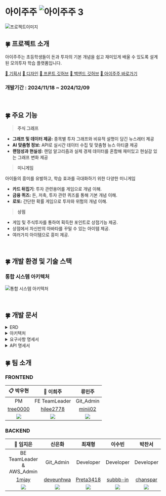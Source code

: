 # 아이주주 ![아이주주 3](https://github.com/user-attachments/assets/89cd492b-92fe-46ef-b7f2-319e8df4c400)
 
![프로젝트이미지](https://github.com/user-attachments/assets/6e0bdf74-a374-4c70-952d-fc22e0ba3413)

## 🍀 프로젝트 소개
아이주주는 초등학생들이 돈과 투자의 기본 개념을 쉽고 재미있게 배울 수 있도록 설계된 모의투자 학습 플랫폼입니다.

[🔗 기획서](https://www.notion.so/13f336d06fda80d4a0dfc9e9ac30e96b?pvs=4)
[🔗 디자인](https://www.figma.com/design/HfCXjOdS1CcDWLJbhci0dI/%EC%95%84%EC%9D%B4%EC%A3%BC%EC%A3%BC-%EC%99%80%EC%9D%B4%EC%96%B4%ED%94%84%EB%A0%88%EC%9E%84?node-id=0-1&t=WB1ZEVppjZTp8DY5-1)
[🔗 프론트 깃허브](https://github.com/prgrms-web-devcourse-final-project/WEB1_2_Child-Learn_FE)
[🔗 백엔드 깃허브](https://github.com/prgrms-web-devcourse-final-project/WEB1_2_Child-Learn_BE)
[🔗 아이주주 바로가기](http://ijuju.site)

### 개발기간 : 2024/11/18 ~ 2024/12/09

<br>


## 🍀 주요 기능
> **주식 그래프**
- **그래프 및 데이터 제공:** 종목별 투자 그래프와 비유적 설명이 담긴 뉴스레터 제공
- **AI 맞춤형 정보:** API로 실시간 데이터 수집 및 맞춤형 뉴스 아티클 제공
- **랜덤성과 현실성:** 랜덤 알고리즘과 실제 경제 데이터를 혼합해 재미있고 현실감 있는 그래프 변화 제공

> **미니게임**

아이들의 흥미를 유발하고, 학습 효과를 극대화하기 위한 다양한 미니게임
- **카드 뒤집기**: 투자 관련용어를 게임으로 개념 이해.
- **금융 퀴즈:** 돈, 저축, 투자 관련 퀴즈를 통해 기본 개념 이해.
- **로또:** 간단한 확률 게임으로 투자와 위험의 개념 이해.

> **상점**
- 게임 및 주식투자를 통하여 획득한 포인트로 상점기능 제공.
- 상점에서 자신만의 아바타를 꾸밀 수 있는 아이템 제공.
- 여러가지 아이템으로 흥미 제공.

<br>
 
## 🍀 개발 환경 및 기술 스택
### 통합 시스템 아키텍처
![통합 시스템 아키텍처](https://github.com/user-attachments/assets/f6ddd958-6a68-4305-84c3-3e6f8098633f)

<br>

## 🍀 개발 문서
<details>
  <summary>ERD</summary>
</details>
<details>
  <summary>아키텍처</summary>

![백엔드 서버 아키텍처](https://github.com/user-attachments/assets/f96d2c88-223c-47b4-a673-ac613be39063)

</details>
<details>
  <summary>요구사항 명세서</summary>

[🔗 요구사항 명세서](https://foggy-move-190.notion.site/67c1e522ca8047d98094580d9bdc8f87?pvs=74)
</details>
<details>
  <summary>API 명세서</summary>

[🔗 API 명세서](https://foggy-move-190.notion.site/API-b44b55ec93c9478c9a25c9f75150b773?pvs=73)
</details>

## 🍀 팀 소개

### FRONTEND
|                           📋 박우현                        |                          👑 이희주                           |                  류민주                  |
|:----------------------------------------------------------:|:----------------------------------------------------------:|:-------------------------------------:|
|                       PM                        |                             FE TeamLeader                             |               Git_Admin               |
|          [tree0000](https://github.com/tree0000)           |         [hjlee2778](https://github.com/hjlee2778)          | [minij02](https://github.com/minij02) |
| ![](https://avatars.githubusercontent.com/u/141895600?v=4) | ![](https://avatars.githubusercontent.com/u/144092849?v=4) | ![](https://avatars.githubusercontent.com/u/135093109?v=4)|

### BACKEND
|              👑 임지은               |                    신은화                    |               최재형                |                   이수빈                   |                   박찬서                   |
|:---------------------------------:|:-----------------------------------------:|:--------------------------------:|:---------------------------------------:|:---------------------------------------:|
|     BE TeamLeader & AWS_Admin     |                 Git_Admin                 |            Developer             |                Developer                |                Developer                |
| [1mjay](https://github.com/1mjay) | [deveunhwa](https://github.com/deveunhwa) | [Preta3418](https://github.com/Preta3418) | [subbb-in](https://github.com/subbb-in) | [chanspar](https://github.com/chanspar) |
|               ![](https://avatars.githubusercontent.com/u/84836677?v=4)               |                   ![](https://avatars.githubusercontent.com/u/180101230?v=4)                   |              ![](https://avatars.githubusercontent.com/u/161911738?v=4)               |                  ![](https://avatars.githubusercontent.com/u/48655473?v=4)                  |                  ![](https://avatars.githubusercontent.com/u/87303538?v=4)                  |
